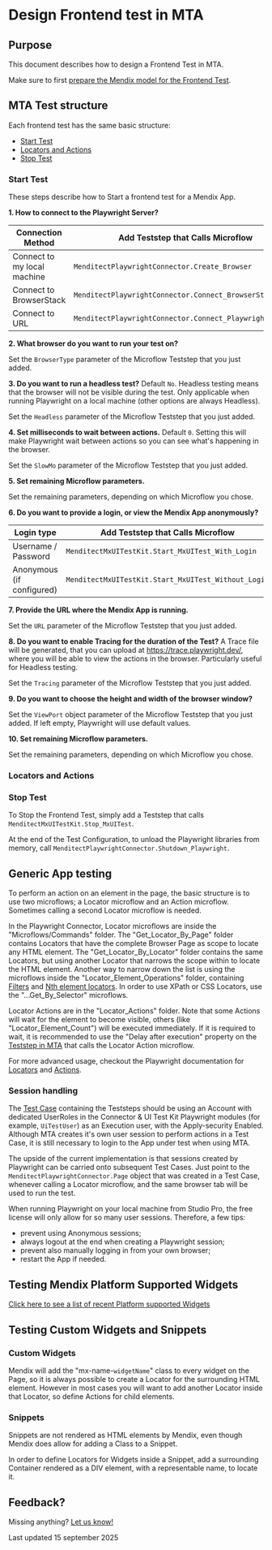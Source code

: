 # Design Frontend test in MTA

## Purpose 

This document describes how to design a Frontend Test in MTA.

Make sure to first [prepare the Mendix model for the Frontend Test](../configure-mta/prepare-frontend-test).

## MTA Test structure

Each frontend test has the same basic structure:
- [Start Test](#start-test)
- [Locators and Actions](#locators-and-actions)
- [Stop Test](#stop-test)

### Start Test

These steps describe how to Start a frontend test for a Mendix App.

**1. How to connect to the Playwright Server?**

| Connection Method           | Add Teststep that Calls Microflow                        |
| --------------------------- | -------------------------------------------------------- |
| Connect to my local machine | `MenditectPlaywrightConnector.Create_Browser`            |
| Connect to BrowserStack     | `MenditectPlaywrightConnector.Connect_BrowserStack`      |
| Connect to URL              | `MenditectPlaywrightConnector.Connect_Playwright_Server` |

**2. What browser do you want to run your test on?**

Set the `BrowserType` parameter of the Microflow Teststep that you just added.

**3. Do you want to run a headless test?** Default `No`. Headless testing means that the browser will not be visible during the test. Only applicable when running Playwright on a local machine (other options are always Headless).

Set the `Headless` parameter of the Microflow Teststep that you just added. 

**4. Set milliseconds to wait between actions.** Default `0`. Setting this will make Playwright wait between actions so you can see what's happening in the browser.

Set the `SlowMo` parameter of the Microflow Teststep that you just added.

**5. Set remaining Microflow parameters.**

Set the remaining parameters, depending on which Microflow you chose.

**6. Do you want to provide a login, or view the Mendix App anonymously?**

| Login type                | Add Teststep that Calls Microflow                   |
| ------------------------- | --------------------------------------------------- |
| Username / Password       | `MenditectMxUITestKit.Start_MxUITest_With_Login`    |
| Anonymous (if configured) | `MenditectMxUITestKit.Start_MxUITest_Without_Login` |

**7. Provide the URL where the Mendix App is running.**

Set the `URL` parameter of the Microflow Teststep that you just added.

**8. Do you want to enable Tracing for the duration of the Test?** A Trace file will be generated, that you can upload at https://trace.playwright.dev/, where you will be able to view the actions in the browser. Particularly useful for Headless testing.

Set the `Tracing` parameter of the Microflow Teststep that you just added.

**9. Do you want to choose the height and width of the browser window?** 

Set the `ViewPort` object parameter of the Microflow Teststep that you just added. If left empty, Playwright will use default values.

**10. Set remaining Microflow parameters.**

Set the remaining parameters, depending on which Microflow you chose.

### Locators and Actions

### Stop Test

To Stop the Frontend Test, simply add a Teststep that calls `MenditectMxUITestKit.Stop_MxUITest`. 

At the end of the Test Configuration, to unload the Playwright libraries from memory, call `MenditectPlaywrightConnector.Shutdown_Playwright`.

## Generic App testing

To perform an action on an element in the page, the basic structure is to use two microflows; a Locator microflow and an Action microflow. Sometimes calling a second Locator microflow is needed.

In the Playwright Connector, Locator microflows are inside the "Microflows/Commands" folder. The "Get_Locator_By_Page" folder contains Locators that have the complete Browser Page as scope to locate any HTML element. The "Get_Locator_By_Locator" folder contains the same Locators, but using another Locator that narrows the scope within to locate the HTML element.  Another way to narrow down the list is using the microflows inside the "Locator_Element_Operations" folder, containing [Filters](https://playwright.dev/java/docs/locators#filtering-locators) and [Nth element locators](https://playwright.dev/java/docs/other-locators#n-th-element-locator). In order to use XPath or CSS Locators, use the "...Get_By_Selector" microflows. 

Locator Actions are in the "Locator_Actions" folder. Note that some Actions will wait for the element to become visible, others (like "Locator_Element_Count") will be executed immediately. If it is required to wait, it is recommended to use the "Delay after execution" property on the [Teststep in MTA](../../../Teststep#properties) that calls the Locator Action microflow.

For more advanced usage, checkout the Playwright documentation for [Locators](https://playwright.dev/java/docs/locators) and [Actions](https://playwright.dev/java/docs/input).


### Session handling

The [Test Case](../../../test-case) containing the Teststeps should be using an Account with dedicated UserRoles in the Connector & UI Test Kit Playwright modules (for example, `UiTestUser`) as an Execution user, with the Apply-security Enabled. Although MTA creates it's own user session to perform actions in a Test Case, it is still necessary to login to the App under test when using MTA. 

The upside of the current implementation is that sessions created by Playwright can be carried onto subsequent Test Cases. Just point to the `MenditectPlaywrightConnector.Page` object that was created in a Test Case, whenever calling a Locator microflow, and the same browser tab will be used to run the test. 

When running Playwright on your local machine from Studio Pro, the free license will only allow for so many user sessions. Therefore, a few tips:
- prevent using Anonymous sessions;
- always logout at the end when creating a Playwright session;
- prevent also manually logging in from your own browser;
- restart the App if needed.

## Testing Mendix Platform Supported Widgets

[Click here to see a list of recent Platform supported Widgets](https://marketplace.mendix.com/link/supporttype/Platform)


## Testing Custom Widgets and Snippets

### Custom Widgets

Mendix will add the "mx-name-`widgetName`" class to every widget on the Page, so it is always possible to create a Locator for the surrounding HTML element. However in most cases you will want to add another Locator inside that Locator, so define Actions for child elements.

### Snippets

Snippets are not rendered as HTML elements by Mendix, even though Mendix does allow for adding a Class to a Snippet. 

In order to define Locators for Widgets inside a Snippet, add a surrounding Container rendered as a DIV element, with a representable name, to locate it.

## Feedback?
Missing anything? [Let us know!](mailto:support@menditect.com)

Last updated 15 september 2025